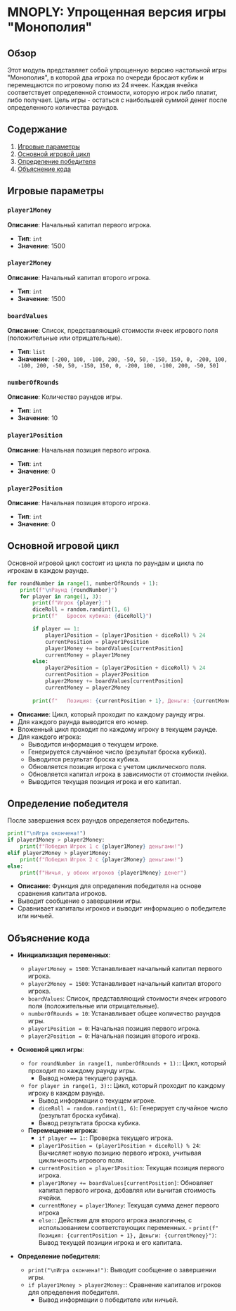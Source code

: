 # MNOPLY: Упрощенная версия игры "Монополия"

## Обзор

Этот модуль представляет собой упрощенную версию настольной игры "Монополия", в которой два игрока по очереди бросают кубик и перемещаются по игровому полю из 24 ячеек. Каждая ячейка соответствует определенной стоимости, которую игрок либо платит, либо получает. Цель игры - остаться с наибольшей суммой денег после определенного количества раундов.

## Содержание

1. [Игровые параметры](#игровые-параметры)
2. [Основной игровой цикл](#основной-игровой-цикл)
3. [Определение победителя](#определение-победителя)
4. [Объяснение кода](#объяснение-кода)

## Игровые параметры

### `player1Money`
**Описание**: Начальный капитал первого игрока.
- **Тип**: `int`
- **Значение**: 1500

### `player2Money`
**Описание**: Начальный капитал второго игрока.
- **Тип**: `int`
- **Значение**: 1500

### `boardValues`
**Описание**: Список, представляющий стоимости ячеек игрового поля (положительные или отрицательные).
- **Тип**: `list`
- **Значение**: `[-200, 100, -100, 200, -50, 50, -150, 150, 0, -200, 100, -100, 200, -50, 50, -150, 150, 0, -200, 100, -100, 200, -50, 50]`

### `numberOfRounds`
**Описание**: Количество раундов игры.
- **Тип**: `int`
- **Значение**: 10

### `player1Position`
**Описание**: Начальная позиция первого игрока.
- **Тип**: `int`
- **Значение**: 0

### `player2Position`
**Описание**: Начальная позиция второго игрока.
- **Тип**: `int`
- **Значение**: 0

## Основной игровой цикл

Основной игровой цикл состоит из цикла по раундам и цикла по игрокам в каждом раунде.

```python
for roundNumber in range(1, numberOfRounds + 1):
    print(f"\nРаунд {roundNumber}")
    for player in range(1, 3):
        print(f"Игрок {player}:")
        diceRoll = random.randint(1, 6)
        print(f"   Бросок кубика: {diceRoll}")

        if player == 1:
            player1Position = (player1Position + diceRoll) % 24
            currentPosition = player1Position
            player1Money += boardValues[currentPosition]
            currentMoney = player1Money
        else:
            player2Position = (player2Position + diceRoll) % 24
            currentPosition = player2Position
            player2Money += boardValues[currentPosition]
            currentMoney = player2Money
        
        print(f"   Позиция: {currentPosition + 1}, Деньги: {currentMoney}")
```

-   **Описание**: Цикл, который проходит по каждому раунду игры.
-   Для каждого раунда выводится его номер.
-   Вложенный цикл проходит по каждому игроку в текущем раунде.
-   Для каждого игрока:
    -   Выводится информация о текущем игроке.
    -   Генерируется случайное число (результат броска кубика).
    -   Выводится результат броска кубика.
    -   Обновляется позиция игрока с учетом циклического поля.
    -   Обновляется капитал игрока в зависимости от стоимости ячейки.
    -   Выводится текущая позиция игрока и его капитал.

## Определение победителя

После завершения всех раундов определяется победитель.

```python
print("\nИгра окончена!")
if player1Money > player2Money:
    print(f"Победил Игрок 1 с {player1Money} деньгами!")
elif player2Money > player1Money:
    print(f"Победил Игрок 2 с {player2Money} деньгами!")
else:
    print(f"Ничья, у обоих игроков {player1Money} денег")
```

-   **Описание**: Функция для определения победителя на основе сравнения капитала игроков.
-   Выводит сообщение о завершении игры.
-   Сравнивает капиталы игроков и выводит информацию о победителе или ничьей.

## Объяснение кода

-   **Инициализация переменных**:
    -   `player1Money = 1500`: Устанавливает начальный капитал первого игрока.
    -   `player2Money = 1500`: Устанавливает начальный капитал второго игрока.
    -   `boardValues`: Список, представляющий стоимости ячеек игрового поля (положительные или отрицательные).
    -   `numberOfRounds = 10`: Устанавливает общее количество раундов игры.
     -   `player1Position = 0`: Начальная позиция первого игрока.
    -   `player2Position = 0`: Начальная позиция второго игрока.

-   **Основной цикл игры**:
    -   `for roundNumber in range(1, numberOfRounds + 1):`: Цикл, который проходит по каждому раунду игры.
        -   Вывод номера текущего раунда.
    -   `for player in range(1, 3):`: Цикл, который проходит по каждому игроку в каждом раунде.
        -   Вывод информации о текущем игроке.
        -   `diceRoll = random.randint(1, 6)`: Генерирует случайное число (результат броска кубика).
        -   Вывод результата броска кубика.
       -  **Перемещение игрока**:
          - `if player == 1:`: Проверка текущего игрока.
          - `player1Position = (player1Position + diceRoll) % 24`: Вычисляет новую позицию первого игрока, учитывая цикличность игрового поля.
          -  `currentPosition = player1Position`: Текущая позиция первого игрока.
          -  `player1Money += boardValues[currentPosition]`: Обновляет капитал первого игрока, добавляя или вычитая стоимость ячейки.
          - `currentMoney = player1Money`: Текущая сумма денег первого игрока
          - `else:`: Действия для второго игрока аналогичны, с использованием соответствующих переменных.
        -   `print(f"   Позиция: {currentPosition + 1}, Деньги: {currentMoney}")`: Вывод текущей позиции игрока и его капитала.

-   **Определение победителя**:
    -  `print("\nИгра окончена!")`: Выводит сообщение о завершении игры.
    -   `if player1Money > player2Money:`: Сравнение капиталов игроков для определения победителя.
        -   Вывод информации о победителе или ничьей.